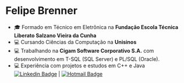 # Felipe Brenner

- :mortar_board:   Formado em Técnico em Eletrônica na **Fundação Escola Técnica Liberato Salzano Vieira da Cunha**
- :computer:   Cursando Ciências da Computação na **Unisinos**
- :computer:   Trabalhando na **Cigam Software Corporativo S.A.** com desenvolvimento em T-SQL (SQL Server) e PL/SQL (Oracle).
- :computer:   Experiência com projetos e estudos em C++ e Java
[![Linkedin Badge](https://img.shields.io/badge/-FelipeBrenner-blue?style=flat-square&logo=Linkedin&logoColor=white&link=https://www.linkedin.com/in/felipe-de-oliveira-brenner/)](https://www.linkedin.com/in/felipe-de-oliveira-brenner/) 
| 
[![Hotmail Badge](https://img.shields.io/badge/-felipeobrenner@hotmail.com-0078D4?style=flat-square&logo=microsoft-outlook&logoColor=white&link=mailto:felipeobrenner@hotmail.com)](mailto:felipeobrenner@hotmail.com)
